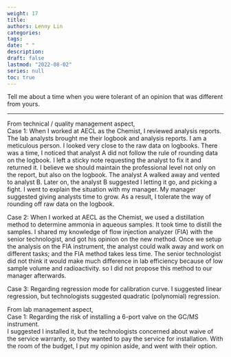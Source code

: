 ```yaml
---
weight: 17
title: 
authors: Lenny Lin
categories: 
tags:
date: " "
description: 
draft: false
lastmod: "2022-08-02"
series: null
toc: true
---
```



Tell me about a time when you were tolerant of an opinion that was different from yours.
<!--more-->

---
From technical / quality management aspect,  
Case 1: When I worked at AECL as the Chemist, I reviewed analysis reports.  The lab analysts brought me their logbook and analysis reports.  I am a meticulous person.  I looked very close to the raw data on logbooks.  There was a time, I noticed that analyst A did not follow the rule of rounding data on the logbook.  I left a sticky note requesting the analyst to fix it and returned it.  I believe we should maintain the professional level not only on the report, but also on the logbook.  The analyst A walked away and vented to analyst B.  Later on, the analyst B suggested I letting it go, and picking a fight.  I went to explain the situation with my manager.  My manager suggested giving analysts time to grow.  As a result, I tolerate the way of rounding off raw data on the logbook.
 
Case 2: When I worked at AECL as the Chemist, we used a distillation method to determine ammonia in aqueous samples.  It took time to distill the samples.  I shared my knowledge of flow injection analyzer (FIA) with the senior technologist, and got his opinion on the new method.  Once we setup the analysis on the FIA instrument, the analyst could walk away and work on different tasks; and the FIA method takes less time.  The senior technologist did not think it would make much difference in lab efficiency because of low sample volume and radioactivity. so I did not propose this method to our manager afterwards.
 
Case 3: Regarding regression mode for calibration curve. 
I suggested linear regression, but technologists suggested quadratic (polynomial) regression.


From lab management aspect,  
Case 1: Regarding the risk of installing a 6-port valve on the GC/MS instrument.  
I suggested I installed it, but the technologists concerned about waive of the service warranty, so they wanted to pay the service for installation.  With the room of the budget, I put my opinion aside, and went with their option.  
